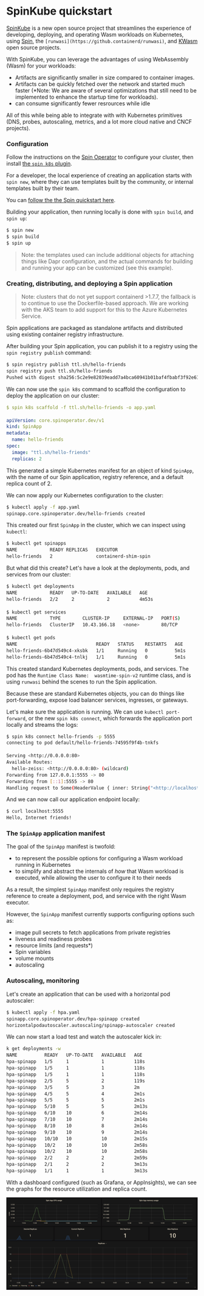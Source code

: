 # SpinKube quickstart

[SpinKube](https://github.com/spinkube) is a new open source project that streamlines the experience of developing, deploying, and operating Wasm workloads on Kubernetes, using [Spin](https://github.com/fermyon/spin), the `[runwasi](https://github.containerd/runwasi)`, and [KWasm](https://kwasm.sh/) open source projects.

With SpinKube, you can leverage the advantages of using WebAssembly (Wasm) for your workloads:

- Artifacts are significantly smaller in size compared to container images.
- Artifacts can be quickly fetched over the network and started much faster (*Note: We are aware of several optimizations that still need to be implemented to enhance the startup time for workloads).
- can consume significantly fewer resrources while idle

All of this while being able to integrate with with Kubernetes primitives (DNS, probes, autoscaling, metrics, and a lot more cloud native and CNCF projects).

### Configuration

Follow the instructions on the [Spin Operator](https://github.com/spinkube/spin-operator) to configure your cluster, then install [the `spin k8s` plugin](https://github.com/spinkube/spin-plugin-k8s).


For a developer, the local experience of creating an application starts with `spin new`,
where they can use templates built by the community, or internal templates built by their
team.

You can [follow the the Spin quickstart here](https://developer.fermyon.com/spin/v2/quickstart).

Building your application, then running locally is done with `spin build`, and `spin up`:

```bash
$ spin new
$ spin build
$ spin up
```

> Note: the templates used can include additional objects for attaching things like Dapr
configuration, and the actual commands for building and running your app can be customized
(see this example).
> 

### Creating, distributing, and deploying a Spin application

> Note: clusters that do not yet support containerd >1.7.7, the fallback is to
continue to use the Dockerfile-based approach. We are working with the AKS team
to add support for this to the Azure Kubernetes Service.
> 

Spin applications are packaged as standalone artifacts and distributed using existing container registry infrastructure.

After building your Spin application, you can publish it to a registry using the `spin registry publish` command:

```bash
$ spin registry publish ttl.sh/hello-friends
spin registry push ttl.sh/hello-friends
Pushed with digest sha256:5c2e9e82039eadd7a4bca60941b01baf4fbabf3f92e61df589bba570d44960d6
```

We can now use the `spin k8s` command to scaffold the configuration to deploy the application on our cluster:

```yaml
$ spin k8s scaffold -f ttl.sh/hello-friends -o app.yaml

apiVersion: core.spinoperator.dev/v1
kind: SpinApp
metadata:
  name: hello-friends
spec:
  image: "ttl.sh/hello-friends"
  replicas: 2
```

This generated a simple Kubernetes manifest for an object of kind `SpinApp`, with the name of our Spin application, registry reference, and a default replica count of 2.

We can now apply our Kubernetes configuration to the cluster:

```bash
$ kubectl apply -f app.yaml
spinapp.core.spinoperator.dev/hello-friends created
```

This created our first `SpinApp` in the cluster, which we can inspect using `kubectl`:

```bash
$ kubectl get spinapps
NAME            READY REPLICAS   EXECUTOR
hello-friends   2                containerd-shim-spin
```

But what did this create? Let's have a look at the deployments, pods, and
services from our cluster:

```bash
$ kubectl get deployments
NAME            READY   UP-TO-DATE   AVAILABLE   AGE
hello-friends   2/2     2            2           4m53s

$ kubectl get services
NAME            TYPE        CLUSTER-IP     EXTERNAL-IP   PORT(S)         AGE
hello-friends   ClusterIP   10.43.166.18   <none>        80/TCP           5m

$ kubectl get pods
NAME                             READY   STATUS    RESTARTS   AGE
hello-friends-6b47d549c4-xksbk   1/1     Running   0          5m1s
hello-friends-6b47d549c4-tnlkj   1/1     Running   0          5m1s
```

This created standard Kubernetes deployments, pods, and services. The pod has the
`Runtime Class Name:  wasmtime-spin-v2` runtime class, and is using `runwasi` behind
the scenes to run the Spin application.

Because these are standard Kubernetes objects, you can do things like port-forwarding,
expose load balancer services, ingresses, or gateways.

Let's make sure the application is running. We can use `kubectl port-forward`, or the new
`spin k8s connect`, which forwards the application port locally and streams the logs:

```bash
$ spin k8s connect hello-friends -p 5555
connecting to pod default/hello-friends-74595f9f4b-tnkfs

Serving <http://0.0.0.0:80>
Available Routes:
  hello-zeiss: <http://0.0.0.0:80> (wildcard)
Forwarding from 127.0.0.1:5555 -> 80
Forwarding from [::1]:5555 -> 80
Handling request to Some(HeaderValue { inner: String("<http://localhost:5555/>") })
```

And we can now call our application endpoint locally:

```bash
$ curl localhost:5555
Hello, Internet friends!
```

### The `SpinApp` application manifest

The goal of the `SpinApp` manifest is twofold:

- to represent the possible options for configuring a Wasm workload running in Kubernetes
- to simplify and abstract the internals of *how* that Wasm workload is executed, while
allowing the user to configure it to their needs

As a result, the simplest `SpinApp` manifest only requires the registry reference to create a deployment, pod, and service with the right Wasm executor.

However, the `SpinApp` manifest currently supports configuring options such as:

- image pull secrets to fetch applications from private registries
- liveness and readiness probes
- resource limits (and requests*)
- Spin variables
- volume mounts
- autoscaling

### Autoscaling, monitoring

Let's create an application that can be used with a horizontal pod autoscaler:

```bash
$ kubectl apply -f hpa.yaml
spinapp.core.spinoperator.dev/hpa-spinapp created
horizontalpodautoscaler.autoscaling/spinapp-autoscaler created
```

We can now start a load test and watch the autoscaler kick in:

```bash
k get deployments -w
NAME          READY   UP-TO-DATE   AVAILABLE   AGE
hpa-spinapp   1/5     1            1           118s
hpa-spinapp   1/5     1            1           118s
hpa-spinapp   1/5     1            1           118s
hpa-spinapp   2/5     5            2           119s
hpa-spinapp   3/5     5            3           2m
hpa-spinapp   4/5     5            4           2m1s
hpa-spinapp   5/5     5            5           2m1s
hpa-spinapp   5/10    5            5           2m13s
hpa-spinapp   6/10    10           6           2m14s
hpa-spinapp   7/10    10           7           2m14s
hpa-spinapp   8/10    10           8           2m14s
hpa-spinapp   9/10    10           9           2m14s
hpa-spinapp   10/10   10           10          2m15s
hpa-spinapp   10/2    10           10          2m58s
hpa-spinapp   10/2    10           10          2m58s
hpa-spinapp   2/2     2            2           2m59s
hpa-spinapp   2/1     2            2           3m13s
hpa-spinapp   1/1     1            1           3m13s
```

With a dashboard configured (such as Grafana, or AppInsights), we can see the graphs for the resource utilization and replica count.

![grafan_dash](static/images/grafana_dash.png)